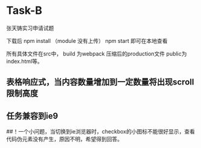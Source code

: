 # Task-B
张天铸实习申请试题

下载后 npm install （module 没有上传）
npm start 即可在本地查看

所有具体文件在src中，
build 为webpack 压缩后的production文件
public为index.html等。

## 表格响应式，当内容数量增加到一定数量将出现scroll限制高度

## 任务兼容到ie9

##！一个小问题，当切换到ie浏览器时，checkbox的小图标不能很好显示，查看代码伪元素没有产生，原因不明，希望得到回答。
